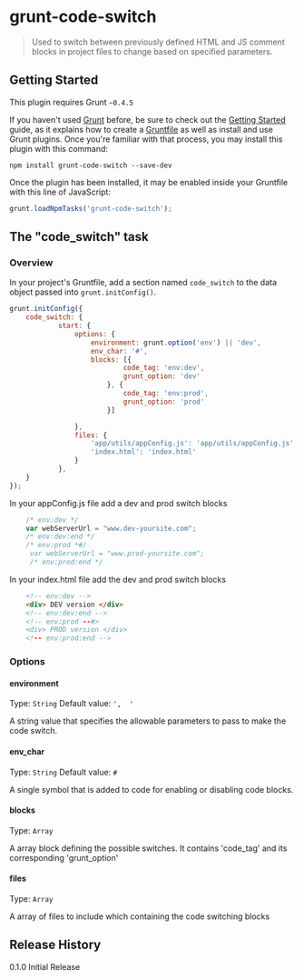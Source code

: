# grunt-code-switch

> Used to switch between previously defined HTML and JS comment blocks in project files to change based on specified parameters.

## Getting Started
This plugin requires Grunt `~0.4.5`

If you haven't used [Grunt](http://gruntjs.com/) before, be sure to check out the [Getting Started](http://gruntjs.com/getting-started) guide, as it explains how to create a [Gruntfile](http://gruntjs.com/sample-gruntfile) as well as install and use Grunt plugins. Once you're familiar with that process, you may install this plugin with this command:

```shell
npm install grunt-code-switch --save-dev
```

Once the plugin has been installed, it may be enabled inside your Gruntfile with this line of JavaScript:

```js
grunt.loadNpmTasks('grunt-code-switch');
```

## The "code_switch" task

### Overview
In your project's Gruntfile, add a section named `code_switch` to the data object passed into `grunt.initConfig()`.

```js
grunt.initConfig({
    code_switch: {
            start: {
                options: {
                    environment: grunt.option('env') || 'dev',
                    env_char: '#',
                    blocks: [{
                            code_tag: 'env:dev',
                            grunt_option: 'dev'
                        }, {
                            code_tag: 'env:prod',
                            grunt_option: 'prod'
                        }]

                },
                files: {
                    'app/utils/appConfig.js': 'app/utils/appConfig.js',
                    'index.html': 'index.html'
                }
            },
    }
});
```

In your appConfig.js file add a dev and prod switch blocks

```js
    /* env:dev */
    var webServerUrl = "www.dev-yoursite.com";
    /* env:dev:end */
    /* env:prod *#/
     var webServerUrl = "www.prod-yoursite.com";
     /* env:prod:end */
```

In your index.html file add the dev and prod switch blocks

```html
    <!-- env:dev -->
    <div> DEV version </div>
    <!-- env:dev:end -->
    <!-- env:prod --#>
    <div> PROD version </div>
    <!-- env:prod:end -->
```

### Options

#### environment
Type: `String`
Default value: `',  '`

A string value that specifies the allowable parameters to pass to make the code switch.

#### env_char
Type: `String`
Default value: `#`

A single symbol that is added to code for enabling or disabling code blocks.

#### blocks
Type: `Array`

A array block defining the possible switches. It contains 'code_tag' and its corresponding 'grunt_option'

#### files
Type: `Array`

A array of files to include which containing the code switching blocks

## Release History
0.1.0 Initial Release
